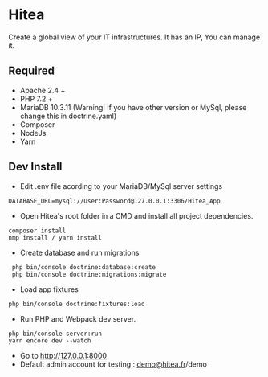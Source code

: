 # Hitea

Create a global view of your IT infrastructures.
It has an IP, You can manage it.

## Required
- Apache 2.4 +
- PHP 7.2 +
- MariaDB 10.3.11 (Warning! If you have other version or MySql, please change this in doctrine.yaml)
- Composer
- NodeJs
- Yarn

## Dev Install

 - Edit .env file acording to your MariaDB/MySql server settings

```
DATABASE_URL=mysql://User:Password@127.0.0.1:3306/Hitea_App
```

 - Open Hitea's root folder in a CMD and install all project dependencies.

```
composer install
nmp install / yarn install
```

 - Create database and run migrations

```
 php bin/console doctrine:database:create
 php bin/console doctrine:migrations:migrate
```

 - Load app fixtures

```
php bin/console doctrine:fixtures:load
```

 - Run PHP and Webpack dev server.

```
php bin/console server:run
yarn encore dev --watch
```

- Go to http://127.0.0.1:8000
- Default admin account for testing : demo@hitea.fr/demo
